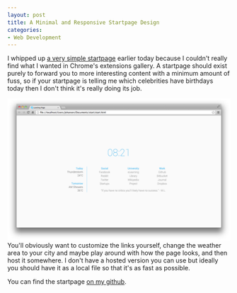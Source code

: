 ```yaml
---
layout: post
title: A Minimal and Responsive Startpage Design
categories:
- Web Development
---
```


I whipped up <a target="_blank" href="https://github.com/gianjohansen/startpage">a very simple startpage</a> earlier today because I couldn't really find what I wanted in Chrome's extensions gallery. A startpage should exist purely to forward you to more interesting content with a minimum amount of fuss, so if your startpage is telling me which celebrities have birthdays today then I don't think it's really doing its job.

<a target="_blank" href="/assets/images/60.png"><img src="/assets/images/60.png"></a>
You'll obviously want to customize the links yourself, change the weather area to your city and maybe play around with how the page looks, and then host it somewhere. I don't have a hosted version you can use but ideally you should have it as a local file so that it's as fast as possible.

You can find the startpage <a href="https://github.com/gianjohansen/startpage" target="_blank">on my github</a>.
